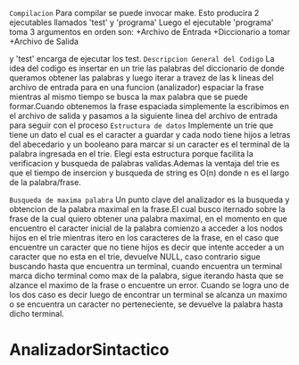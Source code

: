 `Compilacion`
Para compilar se puede invocar make. Esto producira 2 ejecutables llamados 'test' y 'programa'
Luego el ejecutable  'programa' toma 3 argumentos en orden son:
+Archivo de Entrada
+Diccionario a tomar
+Archivo de Salida

y 'test' encarga de ejecutar los test. 
`Descripcion General del Codigo`
La idea del codigo es insertar en un trie las palabras del diccionario de donde queramos obtener las palabras y luego iterar a travez de las k lineas del archivo de entrada para en una funcion (analizador) espaciar la frase mientras al mismo tiempo se busca la max palabra que se puede formar.Cuando obtenemos la frase espaciada simplemente la escribimos en el archivo de salida y pasamos a la siguiente linea del archivo de entrada para seguir con el proceso
`Estructura de datos`
Implemente un trie que tiene un dato el cual es el caracter a guardar y cada nodo tiene hijos a letras del abecedario y un booleano para marcar si un caracter es el terminal de la palabra ingresada en el trie.
Elegi esta estructura porque facilita la verificacion y busqueda de palabras validas.Ademas la ventaja del trie es que el tiempo de insercion y busqueda de string es O(n) donde n es el largo de la palabra/frase.

`Busqueda de maxima palabra`
Un punto clave del analizador es la busqueda y obtencion de la palabra maximal en la frase.El cual busco iternado sobre la frase de la cual quiero obtener una palabra maximal, en el momento en que encuentro el caracter inicial de la palabra comienzo a acceder a los nodos hijos en el trie mientras itero en los caracteres de la frase, en el caso que encuentre un caracter que no tiene hijos es decir que intente acceder a un caracter que no esta en el trie, devuelve NULL, caso contrario sigue buscando hasta que encuentra un terminal, cuando encuentra un terminal marca dicho terminal como max de la palabra, sigue iterando hasta que se alzance el maximo de la frase o encuentre un error. Cuando se logra uno de los dos caso es decir luego de encontrar un terminal se alcanza un maximo o se encuentra un caracter no perteneciente, se devuelve la palabra hasta dicho terminal.

# AnalizadorSintactico
